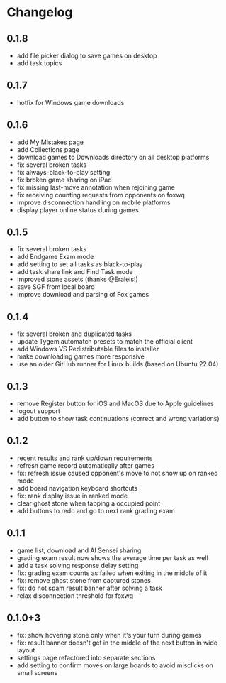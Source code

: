 # Changelog

## 0.1.8
- add file picker dialog to save games on desktop
- add task topics

## 0.1.7
- hotfix for Windows game downloads

## 0.1.6
- add My Mistakes page
- add Collections page
- download games to Downloads directory on all desktop platforms
- fix several broken tasks
- fix always-black-to-play setting
- fix broken game sharing on iPad
- fix missing last-move annotation when rejoining game
- fix receiving counting requests from opponents on foxwq
- improve disconnection handling on mobile platforms
- display player online status during games

## 0.1.5
- fix several broken tasks
- add Endgame Exam mode
- add setting to set all tasks as black-to-play
- add task share link and Find Task mode
- improved stone assets (thanks @Eraleis!)
- save SGF from local board
- improve download and parsing of Fox games

## 0.1.4
- fix several broken and duplicated tasks
- update Tygem automatch presets to match the official client
- add Windows VS Redistributable files to installer
- make downloading games more responsive
- use an older GitHub runner for Linux builds (based on Ubuntu 22.04)

## 0.1.3
- remove Register button for iOS and MacOS due to Apple guidelines
- logout support
- add button to show task continuations (correct and wrong variations)

## 0.1.2
- recent results and rank up/down requirements
- refresh game record automatically after games
- fix: refresh issue caused opponent's move to not show up on ranked mode
- add board navigation keyboard shortcuts
- fix: rank display issue in ranked mode
- clear ghost stone when tapping a occupied point
- add buttons to redo and go to next rank grading exam

## 0.1.1
- game list, download and AI Sensei sharing
- grading exam result now shows the average time per task as well
- add a task solving response delay setting
- fix: grading exam counts as failed when exiting in the middle of it
- fix: remove ghost stone from captured stones
- fix: do not spam result banner after solving a task
- relax disconnection threshold for foxwq

## 0.1.0+3

- fix: show hovering stone only when it's your turn during games
- fix: result banner doesn't get in the middle of the next button in wide layout
- settings page refactored into separate sections
- add setting to confirm moves on large boards to avoid misclicks on small screens